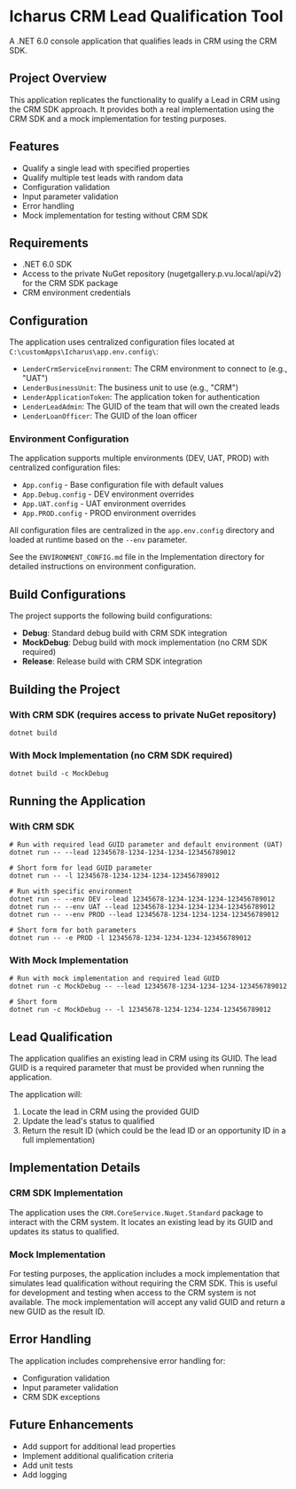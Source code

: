 # Icharus CRM Lead Qualification Tool

A .NET 6.0 console application that qualifies leads in CRM using the CRM SDK.

## Project Overview

This application replicates the functionality to qualify a Lead in CRM using the CRM SDK approach. It provides both a real implementation using the CRM SDK and a mock implementation for testing purposes.

## Features

- Qualify a single lead with specified properties
- Qualify multiple test leads with random data
- Configuration validation
- Input parameter validation
- Error handling
- Mock implementation for testing without CRM SDK

## Requirements

- .NET 6.0 SDK
- Access to the private NuGet repository (nugetgallery.p.vu.local/api/v2) for the CRM SDK package
- CRM environment credentials

## Configuration

The application uses centralized configuration files located at `C:\customApps\Icharus\app.env.config\`:

- `LenderCrmServiceEnvironment`: The CRM environment to connect to (e.g., "UAT")
- `LenderBusinessUnit`: The business unit to use (e.g., "CRM")
- `LenderApplicationToken`: The application token for authentication
- `LenderLeadAdmin`: The GUID of the team that will own the created leads
- `LenderLoanOfficer`: The GUID of the loan officer

### Environment Configuration

The application supports multiple environments (DEV, UAT, PROD) with centralized configuration files:

- `App.config` - Base configuration file with default values
- `App.Debug.config` - DEV environment overrides
- `App.UAT.config` - UAT environment overrides
- `App.PROD.config` - PROD environment overrides

All configuration files are centralized in the `app.env.config` directory and loaded at runtime based on the `--env` parameter.

See the `ENVIRONMENT_CONFIG.md` file in the Implementation directory for detailed instructions on environment configuration.

## Build Configurations

The project supports the following build configurations:

- **Debug**: Standard debug build with CRM SDK integration
- **MockDebug**: Debug build with mock implementation (no CRM SDK required)
- **Release**: Release build with CRM SDK integration

## Building the Project

### With CRM SDK (requires access to private NuGet repository)

```
dotnet build
```

### With Mock Implementation (no CRM SDK required)

```
dotnet build -c MockDebug
```

## Running the Application

### With CRM SDK

```
# Run with required lead GUID parameter and default environment (UAT)
dotnet run -- --lead 12345678-1234-1234-1234-123456789012

# Short form for lead GUID parameter
dotnet run -- -l 12345678-1234-1234-1234-123456789012

# Run with specific environment
dotnet run -- --env DEV --lead 12345678-1234-1234-1234-123456789012
dotnet run -- --env UAT --lead 12345678-1234-1234-1234-123456789012
dotnet run -- --env PROD --lead 12345678-1234-1234-1234-123456789012

# Short form for both parameters
dotnet run -- -e PROD -l 12345678-1234-1234-1234-123456789012
```

### With Mock Implementation

```
# Run with mock implementation and required lead GUID
dotnet run -c MockDebug -- --lead 12345678-1234-1234-1234-123456789012

# Short form
dotnet run -c MockDebug -- -l 12345678-1234-1234-1234-123456789012
```

## Lead Qualification

The application qualifies an existing lead in CRM using its GUID. The lead GUID is a required parameter that must be provided when running the application.

The application will:
1. Locate the lead in CRM using the provided GUID
2. Update the lead's status to qualified
3. Return the result ID (which could be the lead ID or an opportunity ID in a full implementation)

## Implementation Details

### CRM SDK Implementation

The application uses the `CRM.CoreService.Nuget.Standard` package to interact with the CRM system. It locates an existing lead by its GUID and updates its status to qualified.

### Mock Implementation

For testing purposes, the application includes a mock implementation that simulates lead qualification without requiring the CRM SDK. This is useful for development and testing when access to the CRM system is not available. The mock implementation will accept any valid GUID and return a new GUID as the result ID.

## Error Handling

The application includes comprehensive error handling for:

- Configuration validation
- Input parameter validation
- CRM SDK exceptions

## Future Enhancements

- Add support for additional lead properties
- Implement additional qualification criteria
- Add unit tests
- Add logging
